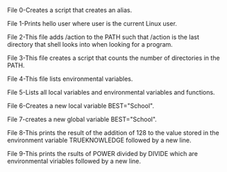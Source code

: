 File 0-Creates a script that creates an alias.

File 1-Prints hello user where user is the current Linux user.

File 2-This file adds /action to the PATH such that /action is the last directory that shell looks into when looking for a program.

File 3-This file creates a script that counts the number of directories in the PATH.

File  4-This file lists environmental variables.

File 5-Lists all local variables and environmental variables and functions.

File 6-Creates a new local variable BEST="School".

File 7-creates a new global variable BEST="School".

File 8-This prints the result of the addition of 128 to the value stored in the environment variable TRUEKNOWLEDGE followed by a new line.

File 9-This prints the rsults of POWER divided by DIVIDE which are environmental viriables followed by a new line.
